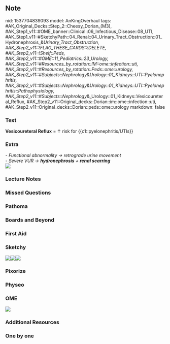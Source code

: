 ## Note
nid: 1537704839093
model: AnKingOverhaul
tags: #AK_Original_Decks::Step_2::Cheesy_Dorian_(M3), #AK_Step1_v11::#OME_banner::Clinical::06_Infectious_Disease::08_UTI, #AK_Step1_v11::#SketchyPath::04_Renal::04_Urinary_Tract_Obstruction::01_Hydronephrosis_&_Urinary_Tract_Obstruction, #AK_Step2_v11::!FLAG_THESE_CARDS::!DELETE, #AK_Step2_v11::!Shelf::Peds, #AK_Step2_v11::#OME::11_Pediatrics::23_Urology, #AK_Step2_v11::#Resources_by_rotation::IM::ome::infection::uti, #AK_Step2_v11::#Resources_by_rotation::Peds::ome::urology, #AK_Step2_v11::#Subjects::Nephrology_&_Urology::01_Kidneys::UTI::Pyelonephritis, #AK_Step2_v11::#Subjects::Nephrology_&_Urology::01_Kidneys::UTI::Pyelonephritis::Pathophysiology, #AK_Step2_v11::#Subjects::Nephrology_&_Urology::01_Kidneys::Vesicoureteral_Reflux, #AK_Step2_v11::Original_decks::Dorian::im::ome::infection::uti, #AK_Step2_v11::Original_decks::Dorian::peds::ome::urology
markdown: false

### Text
<b>Vesicoureteral Reflux</b> = ↑ risk for
{{c1::pyelonephritis/UTIs}}

### Extra
<div>
  <i>- Functional abnormality → retrograde urine movement</i>
</div>
<div>
  <i>- Severe VUR → <b>hydronephrosis</b> + <b>renal
  scarring</b></i>
</div>
<div>
  <b><i><img src="paste-4221965736869889.jpg"></i></b>
</div>

### Lecture Notes


### Missed Questions


### Pathoma


### Boards and Beyond


### First Aid


### Sketchy
<img src=
"Screen%20Shot%202019-11-20%20at%2010.43.41%20AM_1566160514431.png"><img src="Screen%20Shot%202019-11-20%20at%2010.43.12%20AM.png"><img src="Zoverall%20picture-9d710d0f39e091b34006fe99e39d097d2cdbfa2b_1566160514431.png">

### Pixorize


### Physeo


### OME
<div class="ome-widget">
  <a href=
  "https://onlinemeded.org/spa/infectious-disease/uti/acquire?ref=anki">
  <img src="_OME_AnkiFlashcards_Lesson_5.png"></a>
</div>

### Additional Resources


### One by one

